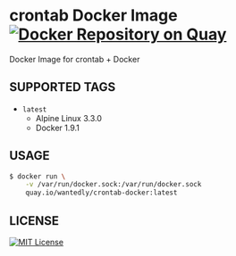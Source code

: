 # crontab Docker Image [![Docker Repository on Quay](https://quay.io/repository/wantedly/crontab-docker/status "Docker Repository on Quay")](https://quay.io/repository/wantedly/crontab-docker)
Docker Image for crontab + Docker

## SUPPORTED TAGS
- `latest`
  - Alpine Linux 3.3.0
  - Docker 1.9.1

## USAGE

```bash
$ docker run \
    -v /var/run/docker.sock:/var/run/docker.sock
    quay.io/wantedly/crontab-docker:latest
```

## LICENSE
[![MIT License](http://img.shields.io/badge/license-MIT-blue.svg?style=flat)](LICENSE)
